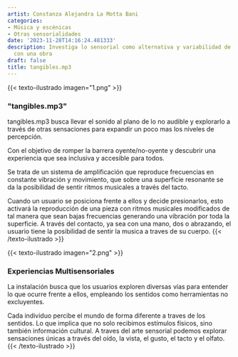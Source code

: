 ```yaml
---
artist: Constanza Alejandra La Motta Bani
categories:
- Música y escénicas
- Otras sensorialidades
date: '2023-11-28T14:16:24.481333'
description: Investiga lo sensorial como alternativa y variabilidad de interaccion
  con una obra
draft: false
title: tangibles.mp3
---
```

{{< texto-ilustrado imagen="1.png" >}}
### "tangibles.mp3"

tangibles.mp3 busca llevar el sonido al plano de lo no audible y explorarlo a través de otras sensaciones para expandir un poco mas los niveles de percepción.

Con el objetivo de romper la barrera oyente/no-oyente y descubrir una experiencia que sea inclusiva y accesible para todos.

Se trata de un sistema de amplificación que reproduce frecuencias en constante vibración y movimiento, que sobre una superficie resonante se da la posibilidad de sentir ritmos musicales a través del tacto.

Cuando un usuario se posiciona frente a ellos y decide presionarlos, esto activará la reproducción de una pieza con ritmos musicales modificados de tal manera que sean bajas frecuencias generando una vibración por toda la superficie. A través del contacto, ya sea con una mano, dos o abrazando, el usuario tiene la posibilidad de sentir la musica a traves de su cuerpo.
{{< /texto-ilustrado >}}

{{< texto-ilustrado imagen="2.png" >}}
### Experiencias Multisensoriales

La instalación busca que los usuarios exploren diversas vías para entender lo que ocurre frente a ellos, empleando los sentidos como herramientas no excluyentes.

Cada individuo percibe el mundo de forma diferente a traves de los sentidos. Lo que implica que no solo recibimos estímulos físicos, sino también información cultural. A traves del arte sensorial podemos explorar sensaciones únicas a través del oído, la vista, el gusto, el tacto y el olfato. 
{{< /texto-ilustrado >}}
